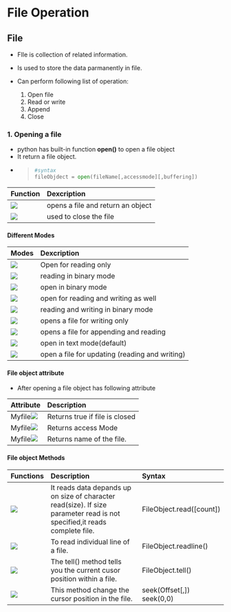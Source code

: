   
  
# File Operation
  
  
## File
  
  
+ FIle is collection of related information.
+ Is used to store the data parmanently in file.
+ Can perform following list of operation:
  
  1. Open file
  2. Read or write
  3. Append
  4. Close
  
### 1. Opening a file
  
  
+ python has built-in function **open()** to open a file object
+ It return a file object.
+ >```python
  > #syntax
  >fileObjdect = open(fileName[,accessmode][,buffering]) 
  > ```
  
|Function|Dexcription|
|:---|:---|
|<img src="https://latex.codecogs.com/gif.latex?open()"/>|opens a file and return an object|
|<img src="https://latex.codecogs.com/gif.latex?close()"/>|used to close the file|
  
#### Different Modes
  
  
|Modes|Dexcription|
|:---|:---|
|<img src="https://latex.codecogs.com/gif.latex?r"/>|Open for reading only|
|<img src="https://latex.codecogs.com/gif.latex?rb"/>|reading in binary mode|
|<img src="https://latex.codecogs.com/gif.latex?b"/>|open in binary mode|
|<img src="https://latex.codecogs.com/gif.latex?r+"/>|open for reading and writing as well|
|<img src="https://latex.codecogs.com/gif.latex?rb+"/>|reading and writing in binary mode|
|<img src="https://latex.codecogs.com/gif.latex?W"/>|opens a file for writing only|
|<img src="https://latex.codecogs.com/gif.latex?a"/>|opens a file for appending and reading|
|<img src="https://latex.codecogs.com/gif.latex?t"/>|open in text mode(default)|
|<img src="https://latex.codecogs.com/gif.latex?+"/>|open a file for updating (reading and writing)|
  
#### File object attribute
  
  
+ After opening a file object has following attribute
  
|Attribute|Description|
|:---|:----|
|Myfile<img src="https://latex.codecogs.com/gif.latex?.closed"/>|Returns true if file is closed|
|Myfile<img src="https://latex.codecogs.com/gif.latex?.mode"/>|Returns access Mode|
|Myfile<img src="https://latex.codecogs.com/gif.latex?.name"/>|Returns name of the file.|
  
#### File object Methods
  
  
|Functions|Description|Syntax|
|:---|:---|:---|
|<img src="https://latex.codecogs.com/gif.latex?read()"/>|It reads data depands up on size of character read(size). If size parameter read is not specified,it reads complete file.|FileObject.read([count])|
|<img src="https://latex.codecogs.com/gif.latex?readline()"/>|To read individual line of a file.|FileObject.readline()|
|<img src="https://latex.codecogs.com/gif.latex?tell()"/>|The tell() method tells you the current cusor position within a file.|FileObject.tell()|
|<img src="https://latex.codecogs.com/gif.latex?seek()"/>|This method change the cursor position in the file.|seek(Offset[,]) <br>seek(0,0)|
  
